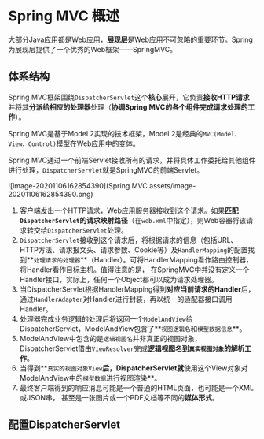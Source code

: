 # Spring MVC 概述

大部分Java应用都是Web应用，**展现层**是Web应用不可忽略的重要环节。Spring为展现层提供了一个优秀的Web框架——SpringMVC。

## 体系结构

Spring MVC框架围绕`DispatcherServlet`这个**核心**展开，它负责**接收HTTP请求**并将其**分派给相应的处理器**处理（**协调Spring MVC的各个组件完成请求处理的工作**）。

Spring MVC是基于Model 2实现的技术框架，Model 2是经典的`MVC(Model、View、Control)`模型在Web应用中的变体。

Spring MVC通过一个前端Servlet接收所有的请求，并将具体工作委托给其他组件进行处理，`DispatcherServlet`就是SpringMVC的前端Servlet。

![image-20201106162854390](Spring MVC.assets/image-20201106162854390.png)

1. 客户端发出一个HTTP请求，Web应用服务器接收到这个请求。如果**匹配`DispatcherServlet`的请求映射路径**（在`web.xml`中指定），则Web容器将该请
   求转交给`DispatcherServlet`处理。
2. `DispatcherServlet`接收到这个请求后，将根据请求的信息（包括URL、HTTP方法、请求报文头、请求参数、Cookie等）及`HandlerMapping`的配置找到**`处理请求的处理器`**（Handler）。可将HandlerMapping看作路由控制器，将Handler看作目标主机。值得注意的是， 在SpringMVC中并没有定义一个Handler接口，实际上，任何一个Object都可以成为请求处理器。
3. 当DispatcherServlet根据HandlerMapping得到**对应当前请求的Handler**后， 通过`HandlerAdapter`对Handler进行封装，再以统一的适配器接口调用Handler。
4. 处理器完成业务逻辑的处理后将返回一个`ModelAndView`给DispatcherServlet，ModelAndYiew包含了**`视图逻辑名`和`模型数据信息`**。
5. ModelAndView中包含的是`逻辑视图名`并非真正的视图对象，DispatcherServlet借由`ViewResolver`完成**逻辑视图名到`真实视图对象`的解析工作**。
6. 当得到**`真实的视图对象View`**后，DispatcherServlet就**使用这个View对象对ModelAndView中的`模型数据`进行视图渲染**。
7. 最终客户端得到的响应消息可能是一个普通的HTML页面，也可能是一个XML或JSON串， 甚至是一张图片或一个PDF文档等不同的**媒体形式**。



## 配置DispatcherServlet













